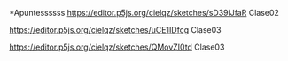 *Apuntessssss
https://editor.p5js.org/cielqz/sketches/sD39iJfaR Clase02

https://editor.p5js.org/cielqz/sketches/uCE1IDfcg Clase03

https://editor.p5js.org/cielqz/sketches/QMovZI0td Clase03

